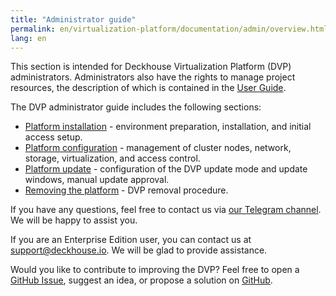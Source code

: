 ```yaml
---
title: "Administrator guide"
permalink: en/virtualization-platform/documentation/admin/overview.html
lang: en
---
```


This section is intended for Deckhouse Virtualization Platform (DVP) administrators. Administrators also have the rights to manage project resources, the description of which is contained in the [User Guide](/products/virtualization-platform/documentation/user/overview.html).

The DVP administrator guide includes the following sections:

- [Platform installation](./install/steps/prepare.html) - environment preparation, installation, and initial access setup.
- [Platform configuration](/products/virtualization-platform/documentation/admin/platform-management/platform-scaling/overview.html) - management of cluster nodes, network, storage, virtualization, and access control.
- [Platform update](./update/update.html) - configuration of the DVP update mode and update windows, manual update approval.
- [Removing the platform](./removing/removing.html) - DVP removal procedure.

If you have any questions, feel free to contact us via [our Telegram channel](https://t.me/deckhouse).
We will be happy to assist you.

If you are an Enterprise Edition user, you can contact us at <a href="mailto:support@deckhouse.io">support@deckhouse.io</a>.
We will be glad to provide assistance.

Would you like to contribute to improving the DVP?
Feel free to open a [GitHub Issue](https://github.com/deckhouse/virtualization/issues/), suggest an idea, or propose a solution on [GitHub](https://github.com/deckhouse/virtualization/blob/main/CONTRIBUTING.md).
